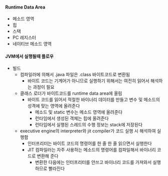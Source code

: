 #### Runtime Data Area
- 메소드 영역
- 힙
- 스택
- PC 레지스터
- 네이티브 메소드 영역

#### JVM에서 실행될때 플로우
- 빌드
  - 컴파일러에 의해서 .java 파일은 .class 바이트코드로 변환됨
    - 바이트 코드는 기계어가 아니므로 실행하기 위해서는 여전히 읽어서 해석하는 과정이 필요
  - 클래스 로더가 바이트코드를 runtime data area에 올림
    - 바이트 코드를 읽어서 적절한 바이너리 데이터를 만들고 변수 및 메소드의 성격에 맞는 영역에 올려준다
      - 메소드 및 static 변수는 메소드 영역에 올려준다
      - 런타임에서 생성된 객체는 힙에 올려준다
      - 런타임에서 실행된 스레드의 수행 정보는 stack에 저장된다
  - executive engine의 interpreter와 jit compiler가 코드 실행 시 해석하여 실행함
    - 인터프리터는 바이트 코드의 명령어를 한 줄 한 줄 읽으면서 실행한다
    - JIT 컴파일러는 자주 사용하는 메소드의 명령어를 컴파일해서 바이너리 코드로 변환해 준다
      - 변환한 다음에는 인터프리터를 안쓰고 바이너리 코드를 가져와서 실행하므로 빨라진다
